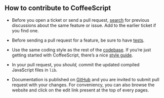 ## How to contribute to CoffeeScript

* Before you open a ticket or send a pull request, [search](https://github.com/adaltas/node-stream-transform/issues) for previous discussions about the same feature or issue. Add to the earlier ticket if you find one.

* Before sending a pull request for a feature, be sure to have [tests](https://github.com/adaltas/node-stream-transform/tree/master/test).

* Use the same coding style as the rest of the [codebase](https://github.com/adaltas/node-stream-transform/tree/master/src). If you’re just getting started with CoffeeScript, there’s a nice [style guide](https://github.com/polarmobile/coffeescript-style-guide).

* In your pull request, you _should,_ commit the updated compiled JavaScript files in `lib`.

* Documentation is published on [GitHub](https://github.com/adaltas/node-csv-docs) and you are invited to submit pull request with your changes. For conveniency, you can also browse the website and click on the edit link present at the top of every pages.
